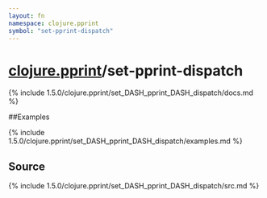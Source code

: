 ```yaml
---
layout: fn
namespace: clojure.pprint
symbol: "set-pprint-dispatch"
---
```


# [clojure.pprint](../)/set-pprint-dispatch

{% include 1.5.0/clojure.pprint/set_DASH_pprint_DASH_dispatch/docs.md %}

##Examples

{% include 1.5.0/clojure.pprint/set_DASH_pprint_DASH_dispatch/examples.md %}
## Source
{% include 1.5.0/clojure.pprint/set_DASH_pprint_DASH_dispatch/src.md %}


